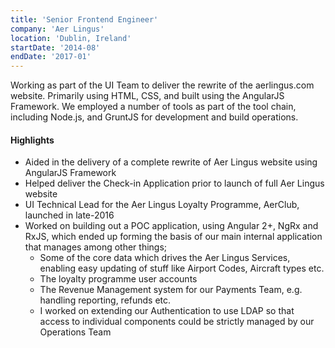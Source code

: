 ```yaml
---
title: 'Senior Frontend Engineer'
company: 'Aer Lingus'
location: 'Dublin, Ireland'
startDate: '2014-08'
endDate: '2017-01'
---
```


Working as part of the UI Team to deliver the rewrite of the aerlingus.com
website. Primarily using HTML, CSS, and built using the AngularJS
Framework. We employed a number of tools as part of the tool chain,
including Node.js, and GruntJS for development and build operations.

#### Highlights

- Aided in the delivery of a complete rewrite of Aer Lingus website using
  AngularJS Framework
- Helped deliver the Check-in Application prior to launch of full Aer
  Lingus website
- UI Technical Lead for the Aer Lingus Loyalty Programme, AerClub,
  launched in late-2016
- Worked on building out a POC application, using Angular 2+, NgRx and
  RxJS, which ended up forming the basis of our main internal application
  that manages among other things;
  - Some of the core data which drives the Aer Lingus Services,
    enabling easy updating of stuff like Airport Codes, Aircraft types
    etc.
  - The loyalty programme user accounts
  - The Revenue Management system for our Payments Team, e.g.
    handling reporting, refunds etc.
  - I worked on extending our Authentication to use LDAP so that
    access to individual components could be strictly managed by our
    Operations Team
